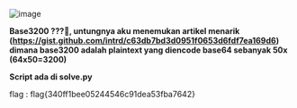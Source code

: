 ![image](https://github.com/aldisakti2/Writeup/assets/106227122/edfa05f7-4e3e-4d3d-8af2-9dcd6d23e4c7)

**Base3200 ???🤔, untungnya aku menemukan artikel menarik (https://gist.github.com/intrd/c63db7bd3d0951f0653d6fdf7ea169d6) dimana base3200 adalah plaintext yang diencode base64 sebanyak 50x (64x50=3200)**

**Script ada di solve.py**

flag : flag{340ff1bee05244546c91dea53fba7642}
